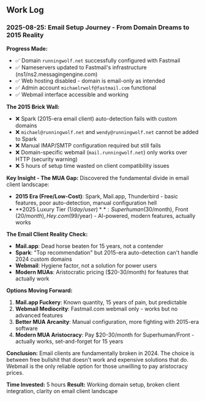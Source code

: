 ## Work Log

### 2025-08-25: Email Setup Journey - From Domain Dreams to 2015 Reality

**Progress Made:**
- ✅ Domain `runningwolf.net` successfully configured with Fastmail
- ✅ Nameservers updated to Fastmail's infrastructure (ns1/ns2.messagingengine.com)
- ✅ Web hosting disabled - domain is email-only as intended
- ✅ Admin account `michaelrwolf@fastmail.com` functional
- ✅ Webmail interface accessible and working

**The 2015 Brick Wall:**
- ❌ Spark (2015-era email client) auto-detection fails with custom domains
- ❌ `michael@runningwolf.net` and `wendy@runningwolf.net` cannot be added to Spark
- ❌ Manual IMAP/SMTP configuration required but still fails
- ❌ Domain-specific webmail (`mail.runningwolf.net`) only works over HTTP (security warning)
- ❌ 5 hours of setup time wasted on client compatibility issues

**Key Insight - The MUA Gap:**
Discovered the fundamental divide in email client landscape:
- **2015 Era (Free/Low-Cost)**: Spark, Mail.app, Thunderbird - basic features, poor auto-detection, manual configuration hell
- **2025 Luxury Tier ($1/day/user)**: Superhuman ($30/month), Front ($20/month), Hey.com ($99/year) - AI-powered, modern features, actually works

**The Email Client Reality Check:**
- **Mail.app**: Dead horse beaten for 15 years, not a contender
- **Spark**: "Top recommendation" but 2015-era auto-detection can't handle 2024 custom domains
- **Webmail**: Hygiene factor, not a solution for power users
- **Modern MUAs**: Aristocratic pricing ($20-30/month) for features that actually work

**Options Moving Forward:**
1. **Mail.app Fuckery**: Known quantity, 15 years of pain, but predictable
2. **Webmail Mediocrity**: Fastmail.com webmail only - works but no advanced features
3. **Better MUA Arcanity**: Manual configuration, more fighting with 2015-era software
4. **Modern MUA Aristocracy**: Pay $20-30/month for Superhuman/Front - actually works, set-and-forget for 15 years

**Conclusion:** Email clients are fundamentally broken in 2024. The choice is between free bullshit that doesn't work and expensive solutions that do. Webmail is the only reliable option for those unwilling to pay aristocracy prices.

**Time Invested:** 5 hours
**Result:** Working domain setup, broken client integration, clarity on email client landscape
